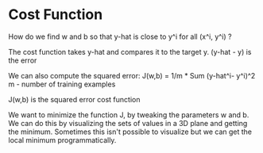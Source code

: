 # Cost Function

How do we find w and b so that y-hat is close to y^i for all (x^i, y^i) ?

The cost function takes y-hat and compares it to the target y.
(y-hat - y) is the error

We can also compute the squared error:
J(w,b) = 1/m * Sum (y-hat^i- y^i)^2
m - number of training examples

J(w,b) is the squared error cost function

We want to minimize the function J, by tweaking the parameters w and b. We can do this by visualizing the sets of values in a 3D plane and getting the minimum. Sometimes this isn't possible to visualize but we can get the local minimum programmatically. 

